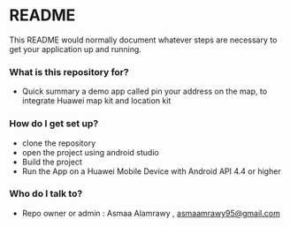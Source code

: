 # README #

This README would normally document whatever steps are necessary to get your application up and running.

### What is this repository for? ###

* Quick summary
a demo app called pin your address on the map, to integrate Huawei map kit and location kit

### How do I get set up? ###

* clone the repository
* open the project using android studio
* Build the project
* Run the App on a Huawei Mobile Device with Android API 4.4 or higher


### Who do I talk to? ###

* Repo owner or admin : Asmaa Alamrawy , asmaamrawy95@gmail.com
